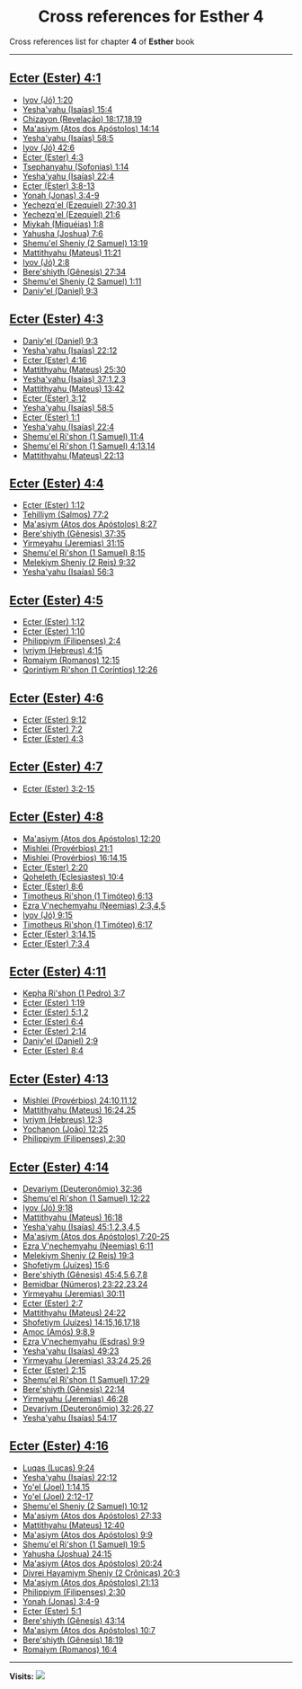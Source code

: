 <div align="center">

# Cross references for **Esther 4**
</div>

Cross references list for chapter **4** of **Esther** book

---

<h2 id="1"><a href="https://bible.ozzuu.com/pt_yah/Est/4#1" target="_blank">Ecter (Ester) 4:1</a></h2>

- [Iyov (Jó) 1:20](https://bible.ozzuu.com/pt_yah/Job/1#20)
- [Yesha'yahu (Isaías) 15:4](https://bible.ozzuu.com/pt_yah/Isa/15#4)
- [Chizayon (Revelação) 18:17,18,19](https://bible.ozzuu.com/pt_yah/Rev/18#17)
- [Ma'asiym (Atos dos Apóstolos) 14:14](https://bible.ozzuu.com/pt_yah/Act/14#14)
- [Yesha'yahu (Isaías) 58:5](https://bible.ozzuu.com/pt_yah/Isa/58#5)
- [Iyov (Jó) 42:6](https://bible.ozzuu.com/pt_yah/Job/42#6)
- [Ecter (Ester) 4:3](https://bible.ozzuu.com/pt_yah/Est/4#3)
- [Tsephanyahu (Sofonias) 1:14](https://bible.ozzuu.com/pt_yah/Zep/1#14)
- [Yesha'yahu (Isaías) 22:4](https://bible.ozzuu.com/pt_yah/Isa/22#4)
- [Ecter (Ester) 3:8-13](https://bible.ozzuu.com/pt_yah/Est/3#8)
- [Yonah (Jonas) 3:4-9](https://bible.ozzuu.com/pt_yah/Jon/3#4)
- [Yechezq'el (Ezequiel) 27:30,31](https://bible.ozzuu.com/pt_yah/Eze/27#30)
- [Yechezq'el (Ezequiel) 21:6](https://bible.ozzuu.com/pt_yah/Eze/21#6)
- [Miykah (Miquéias) 1:8](https://bible.ozzuu.com/pt_yah/Mic/1#8)
- [Yahusha (Joshua) 7:6](https://bible.ozzuu.com/pt_yah/Jos/7#6)
- [Shemu'el Sheniy (2 Samuel) 13:19](https://bible.ozzuu.com/pt_yah/2Sm/13#19)
- [Mattithyahu (Mateus) 11:21](https://bible.ozzuu.com/pt_yah/Mat/11#21)
- [Iyov (Jó) 2:8](https://bible.ozzuu.com/pt_yah/Job/2#8)
- [Bere'shiyth (Gênesis) 27:34](https://bible.ozzuu.com/pt_yah/Gen/27#34)
- [Shemu'el Sheniy (2 Samuel) 1:11](https://bible.ozzuu.com/pt_yah/2Sm/1#11)
- [Daniy'el (Daniel) 9:3](https://bible.ozzuu.com/pt_yah/Dan/9#3)
<h2 id="3"><a href="https://bible.ozzuu.com/pt_yah/Est/4#3" target="_blank">Ecter (Ester) 4:3</a></h2>

- [Daniy'el (Daniel) 9:3](https://bible.ozzuu.com/pt_yah/Dan/9#3)
- [Yesha'yahu (Isaías) 22:12](https://bible.ozzuu.com/pt_yah/Isa/22#12)
- [Ecter (Ester) 4:16](https://bible.ozzuu.com/pt_yah/Est/4#16)
- [Mattithyahu (Mateus) 25:30](https://bible.ozzuu.com/pt_yah/Mat/25#30)
- [Yesha'yahu (Isaías) 37:1,2,3](https://bible.ozzuu.com/pt_yah/Isa/37#1)
- [Mattithyahu (Mateus) 13:42](https://bible.ozzuu.com/pt_yah/Mat/13#42)
- [Ecter (Ester) 3:12](https://bible.ozzuu.com/pt_yah/Est/3#12)
- [Yesha'yahu (Isaías) 58:5](https://bible.ozzuu.com/pt_yah/Isa/58#5)
- [Ecter (Ester) 1:1](https://bible.ozzuu.com/pt_yah/Est/1#1)
- [Yesha'yahu (Isaías) 22:4](https://bible.ozzuu.com/pt_yah/Isa/22#4)
- [Shemu'el Ri'shon (1 Samuel) 11:4](https://bible.ozzuu.com/pt_yah/1Sm/11#4)
- [Shemu'el Ri'shon (1 Samuel) 4:13,14](https://bible.ozzuu.com/pt_yah/1Sm/4#13)
- [Mattithyahu (Mateus) 22:13](https://bible.ozzuu.com/pt_yah/Mat/22#13)
<h2 id="4"><a href="https://bible.ozzuu.com/pt_yah/Est/4#4" target="_blank">Ecter (Ester) 4:4</a></h2>

- [Ecter (Ester) 1:12](https://bible.ozzuu.com/pt_yah/Est/1#12)
- [Tehilliym (Salmos) 77:2](https://bible.ozzuu.com/pt_yah/Psa/77#2)
- [Ma'asiym (Atos dos Apóstolos) 8:27](https://bible.ozzuu.com/pt_yah/Act/8#27)
- [Bere'shiyth (Gênesis) 37:35](https://bible.ozzuu.com/pt_yah/Gen/37#35)
- [Yirmeyahu (Jeremias) 31:15](https://bible.ozzuu.com/pt_yah/Jer/31#15)
- [Shemu'el Ri'shon (1 Samuel) 8:15](https://bible.ozzuu.com/pt_yah/1Sm/8#15)
- [Melekiym Sheniy (2 Reis) 9:32](https://bible.ozzuu.com/pt_yah/2Ki/9#32)
- [Yesha'yahu (Isaías) 56:3](https://bible.ozzuu.com/pt_yah/Isa/56#3)
<h2 id="5"><a href="https://bible.ozzuu.com/pt_yah/Est/4#5" target="_blank">Ecter (Ester) 4:5</a></h2>

- [Ecter (Ester) 1:12](https://bible.ozzuu.com/pt_yah/Est/1#12)
- [Ecter (Ester) 1:10](https://bible.ozzuu.com/pt_yah/Est/1#10)
- [Philippiym (Filipenses) 2:4](https://bible.ozzuu.com/pt_yah/Php/2#4)
- [Ivriym (Hebreus) 4:15](https://bible.ozzuu.com/pt_yah/Heb/4#15)
- [Romaiym (Romanos) 12:15](https://bible.ozzuu.com/pt_yah/Rom/12#15)
- [Qorintiym Ri'shon (1 Coríntios) 12:26](https://bible.ozzuu.com/pt_yah/1Co/12#26)
<h2 id="6"><a href="https://bible.ozzuu.com/pt_yah/Est/4#6" target="_blank">Ecter (Ester) 4:6</a></h2>

- [Ecter (Ester) 9:12](https://bible.ozzuu.com/pt_yah/Est/9#12)
- [Ecter (Ester) 7:2](https://bible.ozzuu.com/pt_yah/Est/7#2)
- [Ecter (Ester) 4:3](https://bible.ozzuu.com/pt_yah/Est/4#3)
<h2 id="7"><a href="https://bible.ozzuu.com/pt_yah/Est/4#7" target="_blank">Ecter (Ester) 4:7</a></h2>

- [Ecter (Ester) 3:2-15](https://bible.ozzuu.com/pt_yah/Est/3#2)
<h2 id="8"><a href="https://bible.ozzuu.com/pt_yah/Est/4#8" target="_blank">Ecter (Ester) 4:8</a></h2>

- [Ma'asiym (Atos dos Apóstolos) 12:20](https://bible.ozzuu.com/pt_yah/Act/12#20)
- [Mishlei (Provérbios) 21:1](https://bible.ozzuu.com/pt_yah/Pro/21#1)
- [Mishlei (Provérbios) 16:14,15](https://bible.ozzuu.com/pt_yah/Pro/16#14)
- [Ecter (Ester) 2:20](https://bible.ozzuu.com/pt_yah/Est/2#20)
- [Qoheleth (Eclesiastes) 10:4](https://bible.ozzuu.com/pt_yah/Ecc/10#4)
- [Ecter (Ester) 8:6](https://bible.ozzuu.com/pt_yah/Est/8#6)
- [Timotheus Ri'shon (1 Timóteo) 6:13](https://bible.ozzuu.com/pt_yah/1Ti/6#13)
- [Ezra V'nechemyahu (Neemias) 2:3,4,5](https://bible.ozzuu.com/pt_yah/Neh/2#3)
- [Iyov (Jó) 9:15](https://bible.ozzuu.com/pt_yah/Job/9#15)
- [Timotheus Ri'shon (1 Timóteo) 6:17](https://bible.ozzuu.com/pt_yah/1Ti/6#17)
- [Ecter (Ester) 3:14,15](https://bible.ozzuu.com/pt_yah/Est/3#14)
- [Ecter (Ester) 7:3,4](https://bible.ozzuu.com/pt_yah/Est/7#3)
<h2 id="11"><a href="https://bible.ozzuu.com/pt_yah/Est/4#11" target="_blank">Ecter (Ester) 4:11</a></h2>

- [Kepha Ri'shon (1 Pedro) 3:7](https://bible.ozzuu.com/pt_yah/1Pe/3#7)
- [Ecter (Ester) 1:19](https://bible.ozzuu.com/pt_yah/Est/1#19)
- [Ecter (Ester) 5:1,2](https://bible.ozzuu.com/pt_yah/Est/5#1)
- [Ecter (Ester) 6:4](https://bible.ozzuu.com/pt_yah/Est/6#4)
- [Ecter (Ester) 2:14](https://bible.ozzuu.com/pt_yah/Est/2#14)
- [Daniy'el (Daniel) 2:9](https://bible.ozzuu.com/pt_yah/Dan/2#9)
- [Ecter (Ester) 8:4](https://bible.ozzuu.com/pt_yah/Est/8#4)
<h2 id="13"><a href="https://bible.ozzuu.com/pt_yah/Est/4#13" target="_blank">Ecter (Ester) 4:13</a></h2>

- [Mishlei (Provérbios) 24:10,11,12](https://bible.ozzuu.com/pt_yah/Pro/24#10)
- [Mattithyahu (Mateus) 16:24,25](https://bible.ozzuu.com/pt_yah/Mat/16#24)
- [Ivriym (Hebreus) 12:3](https://bible.ozzuu.com/pt_yah/Heb/12#3)
- [Yochanon (João) 12:25](https://bible.ozzuu.com/pt_yah/Joh/12#25)
- [Philippiym (Filipenses) 2:30](https://bible.ozzuu.com/pt_yah/Php/2#30)
<h2 id="14"><a href="https://bible.ozzuu.com/pt_yah/Est/4#14" target="_blank">Ecter (Ester) 4:14</a></h2>

- [Devariym (Deuteronômio) 32:36](https://bible.ozzuu.com/pt_yah/Deu/32#36)
- [Shemu'el Ri'shon (1 Samuel) 12:22](https://bible.ozzuu.com/pt_yah/1Sm/12#22)
- [Iyov (Jó) 9:18](https://bible.ozzuu.com/pt_yah/Job/9#18)
- [Mattithyahu (Mateus) 16:18](https://bible.ozzuu.com/pt_yah/Mat/16#18)
- [Yesha'yahu (Isaías) 45:1,2,3,4,5](https://bible.ozzuu.com/pt_yah/Isa/45#1)
- [Ma'asiym (Atos dos Apóstolos) 7:20-25](https://bible.ozzuu.com/pt_yah/Act/7#20)
- [Ezra V'nechemyahu (Neemias) 6:11](https://bible.ozzuu.com/pt_yah/Neh/6#11)
- [Melekiym Sheniy (2 Reis) 19:3](https://bible.ozzuu.com/pt_yah/2Ki/19#3)
- [Shofetiym (Juízes) 15:6](https://bible.ozzuu.com/pt_yah/Jdg/15#6)
- [Bere'shiyth (Gênesis) 45:4,5,6,7,8](https://bible.ozzuu.com/pt_yah/Gen/45#4)
- [Bemidbar (Números) 23:22,23,24](https://bible.ozzuu.com/pt_yah/Num/23#22)
- [Yirmeyahu (Jeremias) 30:11](https://bible.ozzuu.com/pt_yah/Jer/30#11)
- [Ecter (Ester) 2:7](https://bible.ozzuu.com/pt_yah/Est/2#7)
- [Mattithyahu (Mateus) 24:22](https://bible.ozzuu.com/pt_yah/Mat/24#22)
- [Shofetiym (Juízes) 14:15,16,17,18](https://bible.ozzuu.com/pt_yah/Jdg/14#15)
- [Amoc (Amós) 9:8,9](https://bible.ozzuu.com/pt_yah/Am/9#8)
- [Ezra V'nechemyahu (Esdras) 9:9](https://bible.ozzuu.com/pt_yah/1Ez/9#9)
- [Yesha'yahu (Isaías) 49:23](https://bible.ozzuu.com/pt_yah/Isa/49#23)
- [Yirmeyahu (Jeremias) 33:24,25,26](https://bible.ozzuu.com/pt_yah/Jer/33#24)
- [Ecter (Ester) 2:15](https://bible.ozzuu.com/pt_yah/Est/2#15)
- [Shemu'el Ri'shon (1 Samuel) 17:29](https://bible.ozzuu.com/pt_yah/1Sm/17#29)
- [Bere'shiyth (Gênesis) 22:14](https://bible.ozzuu.com/pt_yah/Gen/22#14)
- [Yirmeyahu (Jeremias) 46:28](https://bible.ozzuu.com/pt_yah/Jer/46#28)
- [Devariym (Deuteronômio) 32:26,27](https://bible.ozzuu.com/pt_yah/Deu/32#26)
- [Yesha'yahu (Isaías) 54:17](https://bible.ozzuu.com/pt_yah/Isa/54#17)
<h2 id="16"><a href="https://bible.ozzuu.com/pt_yah/Est/4#16" target="_blank">Ecter (Ester) 4:16</a></h2>

- [Luqas (Lucas) 9:24](https://bible.ozzuu.com/pt_yah/Luk/9#24)
- [Yesha'yahu (Isaías) 22:12](https://bible.ozzuu.com/pt_yah/Isa/22#12)
- [Yo'el (Joel) 1:14,15](https://bible.ozzuu.com/pt_yah/Jl/1#14)
- [Yo'el (Joel) 2:12-17](https://bible.ozzuu.com/pt_yah/Jl/2#12)
- [Shemu'el Sheniy (2 Samuel) 10:12](https://bible.ozzuu.com/pt_yah/2Sm/10#12)
- [Ma'asiym (Atos dos Apóstolos) 27:33](https://bible.ozzuu.com/pt_yah/Act/27#33)
- [Mattithyahu (Mateus) 12:40](https://bible.ozzuu.com/pt_yah/Mat/12#40)
- [Ma'asiym (Atos dos Apóstolos) 9:9](https://bible.ozzuu.com/pt_yah/Act/9#9)
- [Shemu'el Ri'shon (1 Samuel) 19:5](https://bible.ozzuu.com/pt_yah/1Sm/19#5)
- [Yahusha (Joshua) 24:15](https://bible.ozzuu.com/pt_yah/Jos/24#15)
- [Ma'asiym (Atos dos Apóstolos) 20:24](https://bible.ozzuu.com/pt_yah/Act/20#24)
- [Divrei Hayamiym Sheniy (2 Crônicas) 20:3](https://bible.ozzuu.com/pt_yah/2Ch/20#3)
- [Ma'asiym (Atos dos Apóstolos) 21:13](https://bible.ozzuu.com/pt_yah/Act/21#13)
- [Philippiym (Filipenses) 2:30](https://bible.ozzuu.com/pt_yah/Php/2#30)
- [Yonah (Jonas) 3:4-9](https://bible.ozzuu.com/pt_yah/Jon/3#4)
- [Ecter (Ester) 5:1](https://bible.ozzuu.com/pt_yah/Est/5#1)
- [Bere'shiyth (Gênesis) 43:14](https://bible.ozzuu.com/pt_yah/Gen/43#14)
- [Ma'asiym (Atos dos Apóstolos) 10:7](https://bible.ozzuu.com/pt_yah/Act/10#7)
- [Bere'shiyth (Gênesis) 18:19](https://bible.ozzuu.com/pt_yah/Gen/18#19)
- [Romaiym (Romanos) 16:4](https://bible.ozzuu.com/pt_yah/Rom/16#4)


---

**Visits:**
![](https://profile-counter.glitch.me/visitCounter_crossrefs43/count.svg)

